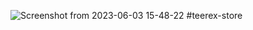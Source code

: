 ![Screenshot from 2023-06-03 15-48-22](https://github.com/keshri95/teerex-store/assets/69101383/650649b0-936b-45c4-8e38-f27551707117)
#teerex-store
